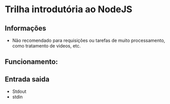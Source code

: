 # Trilha introdutória ao NodeJS

## Informações
 - Não recomendado para requisições ou tarefas de muito processamento, como tratamento de videos, etc.

 ## Funcionamento:

 ## Entrada saida

  - Stdout
  - stdin
 